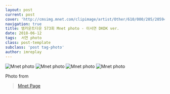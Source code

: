 ```yaml
---
layout: post
current: post
cover: 'http://cmsimg.mnet.com/clipimage/artist/Other/610/000/205/205940.jpg'
navigation: true
title: 엠카운트다운 573회 Mnet photo - 이서연 DKDK ver.
date: 2018-06-12
tags:  서연 photo
class: post-template
subclass: 'post tag-photo'
author: imreplay
---
```


![Mnet photo](http://cmsimg.mnet.com/clipimage/artist/Other/610/000/205/205940.jpg)
![Mnet photo](http://cmsimg.mnet.com/clipimage/artist/Other/610/000/205/205942.jpg)
![Mnet photo](http://cmsimg.mnet.com/clipimage/artist/Other/610/000/205/205952.jpg)
![Mnet photo](http://cmsimg.mnet.com/clipimage/artist/Other/610/000/205/205960.jpg)

Photo from 
> [Mnet Page](http://www.mnet.com/artist/2127543/photos?gcode=2&otype=1&pNum=2)
